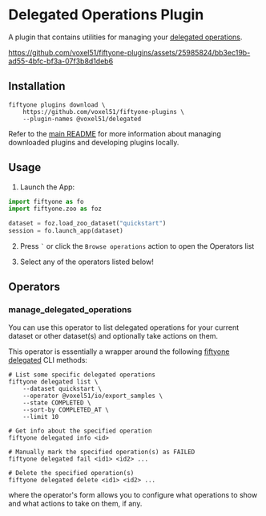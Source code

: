 # Delegated Operations Plugin

A plugin that contains utilities for managing your
[delegated operations](https://docs.voxel51.com/plugins/using_plugins.html#delegated-operations).

https://github.com/voxel51/fiftyone-plugins/assets/25985824/bb3ec19b-ad55-4bfc-bf3a-07f3b8d1deb6

## Installation

```shell
fiftyone plugins download \
    https://github.com/voxel51/fiftyone-plugins \
    --plugin-names @voxel51/delegated
```

Refer to the [main README](https://github.com/voxel51/fiftyone-plugins) for
more information about managing downloaded plugins and developing plugins
locally.

## Usage

1.  Launch the App:

```py
import fiftyone as fo
import fiftyone.zoo as foz

dataset = foz.load_zoo_dataset("quickstart")
session = fo.launch_app(dataset)
```

2.  Press `` ` `` or click the `Browse operations` action to open the Operators
    list

3.  Select any of the operators listed below!

## Operators

### manage_delegated_operations

You can use this operator to list delegated operations for your current dataset
or other dataset(s) and optionally take actions on them.

This operator is essentially a wrapper around the following
[fiftyone delegated](https://docs.voxel51.com/cli/index.html#fiftyone-delegated-operations)
CLI methods:

```shell
# List some specific delegated operations
fiftyone delegated list \
    --dataset quickstart \
    --operator @voxel51/io/export_samples \
    --state COMPLETED \
    --sort-by COMPLETED_AT \
    --limit 10

# Get info about the specified operation
fiftyone delegated info <id>

# Manually mark the specified operation(s) as FAILED
fiftyone delegated fail <id1> <id2> ...

# Delete the specified operation(s)
fiftyone delegated delete <id1> <id2> ...
```

where the operator's form allows you to configure what operations to show and
what actions to take on them, if any.
